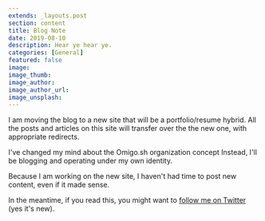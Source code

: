```yaml
---
extends: _layouts.post
section: content
title: Blog Note
date: 2019-08-10
description: Hear ye hear ye.
categories: [General]
featured: false
image: 
image_thumb: 
image_author: 
image_author_url: 
image_unsplash: 
---
```


I am moving the blog to a new site that will be a portfolio/resume hybrid. All the posts and articles on this site will transfer over the the new one, with appropriate redirects. 

I've changed my mind about the Omigo.sh organization concept Instead, I'll be blogging and operating under my own identity.

Because I am working on the new site, I haven't had time to post new content, even if it made sense.

In the meantime, if you read this, you might want to [follow me on Twitter](https://twitter.com/brbcoding) (yes it's new).
